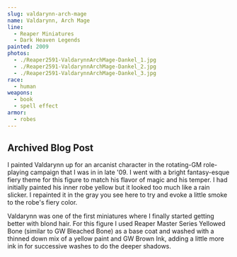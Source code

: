 ```yaml
---
slug: valdarynn-arch-mage
name: Valdarynn, Arch Mage
line:
  - Reaper Miniatures
  - Dark Heaven Legends
painted: 2009
photos:
  - ./Reaper2591-ValdarynnArchMage-Dankel_1.jpg
  - ./Reaper2591-ValdarynnArchMage-Dankel_2.jpg
  - ./Reaper2591-ValdarynnArchMage-Dankel_3.jpg
race:
  - human
weapons:
  - book
  - spell effect
armor:
  - robes
---
```


## Archived Blog Post

I painted Valdarynn up for an arcanist character in the rotating-GM role-playing campaign that I was in in late '09. I went with a bright fantasy-esque fiery theme for this figure to match his flavor of magic and his temper. I had initially painted his inner robe yellow but it looked too much like a rain slicker. I repainted it in the gray you see here to try and evoke a little smoke to the robe's fiery color.

Valdarynn was one of the first miniatures where I finally started getting better with blond hair. For this figure I used Reaper Master Series Yellowed Bone (similar to GW Bleached Bone) as a base coat and washed with a thinned down mix of a yellow paint and GW Brown Ink, adding a little more ink in for successive washes to do the deeper shadows.
